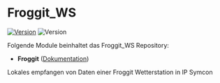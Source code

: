 # Froggit_WS
[![Version](https://img.shields.io/badge/Symcon-PHPModul-red.svg)](https://www.symcon.de/service/dokumentation/entwicklerbereich/sdk-tools/sdk-php/)
![Version](https://img.shields.io/badge/Symcon%20Version-5.3%20%3E-green.svg)

Folgende Module beinhaltet das Froggit_WS Repository:

- __Froggit__ ([Dokumentation](Froggit))  

Lokales empfangen von Daten einer Froggit Wetterstation in IP Symcon